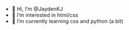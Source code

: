 - 👋 Hi, I’m @JaydenKJ
- 👀 I’m interested in html/css
- 🌱 I’m currently learning css and python (a bit)


<!---
JaydenKJ/JaydenKJ is a ✨ special ✨ repository because its `README.md` (this file) appears on your GitHub profile.
You can click the Preview link to take a look at your changes.
--->
